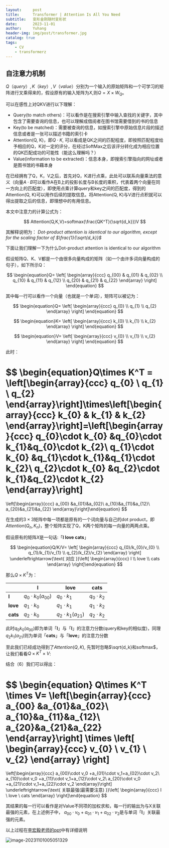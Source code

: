 ```yaml
---
layout:     post
title:      Transformer | Attention Is All You Need
subtitle:   变形金刚随时变形状
date:       2023-11-01
author:     Yuhang
header-img: img/post/transformer.jpg
catalog: true
tags:
    - CV 
    - transformerz
---
```








## 自注意力机制

$Q（query）,K（key）,V（value）$分别为一个输入的原始矩阵和一个可学习的矩阵进行叉乘得来的，假设原有的输入矩阵为$X$,则$Q = X \times W_Q$。 



可以在感性上对QKV进行以下理解：

- Query(to match others)：可以看作是在搜索引擎中输入查找的关键字，其中包含了需要查询的信息，也可以理解成借阅者在图书馆需要借到的书的信息
- Key(to be matched)：需要被查询的信息，如搜索引擎中原始信息片段的描述信息或者是一张可以描述书籍的索引卡
- Attention(Q, K)，即$Q \cdot K$, 可以看成是QK之间的匹配程度，即按照匹配程度给予相应的Q，K对一定的评分，在经过SoftMax之后该评分转化成为相应位置的QK匹配成功的可能性（能这么理解吗？）
- Value(information to be extracted)：信息本身，即搜索引擎指向的网址或者是图书馆的书藉本身



在已经拥有了Q，K，V之后，首先对Q，K进行点乘，此处可以联系向量乘法的意义（向量$A\cdot B$可以看作A在B上的投影长度与B长度的乘积，代表着两个向量在同一方向上的匹配度），即使用点乘计算query和key之间的匹配度，得到的Attention(Q, K)可以用作后续的提取信息。将Attention(Q, K)与V进行点积就可以得出提取之后的信息，即理想中的有用信息。

本文中注意力的计算公式为：

$$
Attention(Q,K,V)=softmax(\frac{QK^T}{\sqrt{d_k}})V
$$

其解释说明为： *Dot-product attention is identical to our algorithm, except for the scaling factor of $\frac{1}{\sqrt{d_k}}$*

下面让我们理解一下为什么Dot-product attention is identical to our algorithm

假设矩阵Q、K、V都是一个由很多向量构成的矩阵（如一个由许多词向量构成的句子），如下所示Q：

$$
\begin{equation}Q=
 \left[
 \begin{array}{ccc}
     q_{00} & q_{01} & q_{02}  \\
     q_{10} & q_{11} & q_{12}  \\
     q_{20} & q_{21} & q_{22} 
 \end{array}
 \right]        
 \end{equation}
$$

 其中每一行可以看作一个向量（也就是一个单词），矩阵可以被记为：

$$
\begin{equation}Q=
 \left[
 \begin{array}{ccc}
     q_{0}  \\
     q_{1}  \\
     q_{2} 
 \end{array}
 \right]        
 \end{equation}
$$

$$
\begin{equation}K=
 \left[
 \begin{array}{ccc}
     k_{0}  \\
     k_{1}  \\
     k_{2} 
 \end{array}
 \right]        
 \end{equation}
$$

$$
\begin{equation}V=
 \left[
 \begin{array}{ccc}
     v_{0}  \\
     v_{1}  \\
     v_{2} 
 \end{array}
 \right]        
 \end{equation}
$$

此时：

$$
\begin{equation}Q\times K^T =
 \left[\begin{array}{ccc}
     q_{0}  \\
     q_{1}  \\
     q_{2} 
 \end{array}\right]\times\left[\begin{array}{ccc}
     k_{0}  &
     k_{1}  &
     k_{2} 
 \end{array}\right]=\left[\begin{array}{ccc}
     q_{0}\cdot k_{0}  &q_{0}\cdot k_{1}&q_{0}\cdot k_{2}\\
     q_{1}\cdot k_{0}  &q_{1}\cdot k_{1}&q_{1}\cdot k_{2}\\
     q_{2}\cdot k_{0}  &q_{2}\cdot k_{1}&q_{2}\cdot k_{2}
 \end{array}\right]
 =
 \left[\begin{array}{ccc}
     a_{00}  &a_{01}&a_{02}\\
     a_{10}&a_{11}&a_{12}\\
     a_{20}&a_{21}&a_{22}
 \end{array}\right]\end{equation}
$$

在生成的$3\times3$矩阵中每一项都是原有的一个词向量与自己的dot product，即$Attention(Q_n, K_n)$，整个矩阵实现了Q，K两个矩阵的每一向量的两两点乘。

假设原有的矩阵$X$是一句话:「**I love cats**」

$$
\begin{equation}Q/K/V=
 \left[
 \begin{array}{ccc}
     q_{0}/k_{0}/v_{0}  \\
     q_{1}/k_{1}/v_{1}  \\
     q_{2}/k_{2}/v_{2} 
 \end{array}
 \right] \underleftrightarrow{\text{  对应  }}\left[
 \begin{array}{ccc}
     I  \\
     love  \\
     cats 
 \end{array}
 \right]\end{equation}
$$

那么$Q\times K^T$为：

|          | I                      | love                   | cats           |
| -------- | ---------------------- | ---------------------- | -------------- |
| **I**    | $q_0\cdot k_0(a_{00})$ | $q_0\cdot k_1$         | $q_0\cdot k_2$ |
| **love** | $q_1\cdot k_0$         | $q_1\cdot k_1$         | $q_1\cdot k_2$ |
| **cats** | $q_2\cdot k_0$         | $q_2\cdot k_1(a_{21})$ | $q_2\cdot k_2$ |



此时$q_0k_0(a_{00})$即为单词「**I**」与「**I**」的注意力分数(query和key的相似度)，同理$q_2k_1(a_{21})$则为单词「**cats**」与「**love**」的注意力分数



至此我们已经成功得到了$Attention(Q, K)$, 先暂时忽略$\sqrt{d_k}和softmax$，让我们看看$Q\times K^T\times V$:

结合（6）我们可以得出：



$$
\begin{equation} Q\times K^T \times V=
 \left[\begin{array}{ccc}
     a_{00}  &a_{01}&a_{02}\\
     a_{10}&a_{11}&a_{12}\\
     a_{20}&a_{21}&a_{22}
 \end{array}\right]
 \times 
 \left[
 \begin{array}{ccc}
     v_{0}  \\
     v_{1}  \\
     v_{2} 
 \end{array}
 \right]
 = 
 \left[\begin{array}{ccc}
     a_{00}\cdot v_0  +a_{01}\cdot v_1+a_{02}\cdot v_2\\
     a_{10}\cdot v_0  +a_{11}\cdot v_1+a_{12}\cdot v_2\\
     a_{20}\cdot v_0  +a_{21}\cdot v_1+a_{22}\cdot v_2
 \end{array}\right] \underleftrightarrow{\text{  关联最强(最需要注意)  }}\left[
 \begin{array}{ccc}
     I  \\
     love  \\
     cats 
 \end{array}
 \right]\end{equation}
$$



其结果的每一行可以看作是对Value不同项的加权求和，每一行的输出为与X关联最强的元素，在上述例子中， $a_{00}\cdot v_0  +a_{01}\cdot v_1+a_{02}\cdot v_2$是与单词「**I**」关联最强的元素。



以上过程在[李宏毅老师的ppt](https://speech.ee.ntu.edu.tw/~tlkagk/courses/ML_2019/Lecture/Transformer%20(v5).pptx)中有详细说明



![image-20231101005051329](https://i.imgur.com/CUY9bvM.png)
